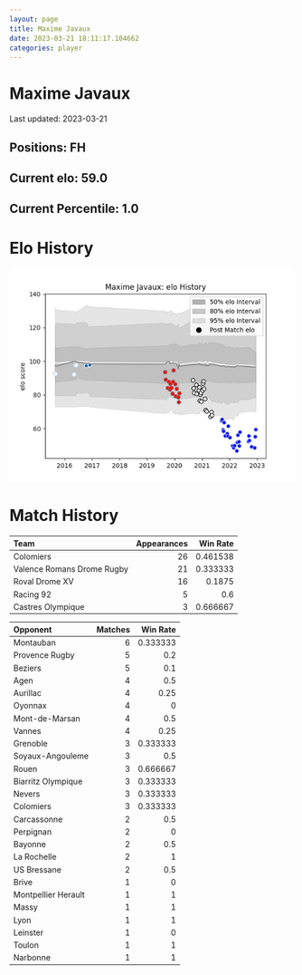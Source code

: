 ```yaml
---  
layout: page  
title: Maxime Javaux  
date: 2023-03-21 18:11:17.104662  
categories: player  
---
```

# Maxime Javaux


Last updated: 2023-03-21
## Positions: FH

## Current elo: 59.0

## Current Percentile: 1.0

# Elo History


![elo history](history_MaximeJavaux.png)
# Match History


| Team                       |   Appearances |   Win Rate |
|:---------------------------|--------------:|-----------:|
| Colomiers                  |            26 |   0.461538 |
| Valence Romans Drome Rugby |            21 |   0.333333 |
| Roval Drome XV             |            16 |   0.1875   |
| Racing 92                  |             5 |   0.6      |
| Castres Olympique          |             3 |   0.666667 |

| Opponent            |   Matches |   Win Rate |
|:--------------------|----------:|-----------:|
| Montauban           |         6 |   0.333333 |
| Provence Rugby      |         5 |   0.2      |
| Beziers             |         5 |   0.1      |
| Agen                |         4 |   0.5      |
| Aurillac            |         4 |   0.25     |
| Oyonnax             |         4 |   0        |
| Mont-de-Marsan      |         4 |   0.5      |
| Vannes              |         4 |   0.25     |
| Grenoble            |         3 |   0.333333 |
| Soyaux-Angouleme    |         3 |   0.5      |
| Rouen               |         3 |   0.666667 |
| Biarritz Olympique  |         3 |   0.333333 |
| Nevers              |         3 |   0.333333 |
| Colomiers           |         3 |   0.333333 |
| Carcassonne         |         2 |   0.5      |
| Perpignan           |         2 |   0        |
| Bayonne             |         2 |   0.5      |
| La Rochelle         |         2 |   1        |
| US Bressane         |         2 |   0.5      |
| Brive               |         1 |   0        |
| Montpellier Herault |         1 |   1        |
| Massy               |         1 |   1        |
| Lyon                |         1 |   1        |
| Leinster            |         1 |   0        |
| Toulon              |         1 |   1        |
| Narbonne            |         1 |   1        |
